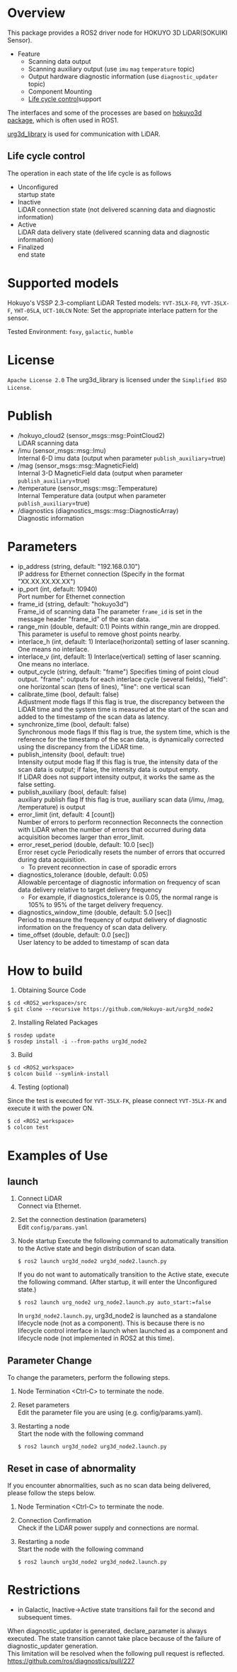 # Overview
This package provides a ROS2 driver node for HOKUYO 3D LiDAR(SOKUIKI Sensor).

- Feature
  - Scanning data output
  - Scanning auxiliary output (use `imu` `mag` `temperature` topic)
  - Output hardware diagnostic information (use `diagnostic_updater` topic)
  - Component Mounting
  - [Life cycle control](http://design.ros2.org/articles/node_lifecycle.html)support

The interfaces and some of the processes are based on [hokuyo3d package](https://github.com/at-wat/hokuyo3d), which is often used in ROS1.

[urg3d_library](https://github.com/UrgNetwork/urg3d_library) is used for communication with LiDAR.

## Life cycle control
The operation in each state of the life cycle is as follows
- Unconfigured  
  startup state
- Inactive  
  LiDAR connection state (not delivered scanning data and diagnostic information)
- Active  
  LiDAR data delivery state (delivered scanning data and diagnostic information)
- Finalized  
  end state

# Supported models
Hokuyo's VSSP 2.3-compliant LiDAR
Tested models: `YVT-35LX-F0`, `YVT-35LX-F`, `YHT-05LA`, `UCT-10LCN`
Note: Set the appropriate interlace pattern for the sensor.

Tested Environment: `foxy`, `galactic`, `humble`
# License
`Apache License 2.0`
The urg3d_library is licensed under the `Simplified BSD License`.

# Publish
- /hokuyo_cloud2 (sensor_msgs::msg::PointCloud2)  
  LiDAR scanning data
- /imu (sensor_msgs::msg::Imu)  
  Internal 6-D imu data (output when parameter `publish_auxiliary`=true)
- /mag (sensor_msgs::msg::MagneticField)  
  Internal 3-D MagneticField data (output when parameter `publish_auxiliary`=true)
- /temperature (sensor_msgs::msg::Temperature)  
  Internal Temperature data (output when parameter `publish_auxiliary`=true)
- /diagnostics (diagnostics_msgs::msg::DiagnosticArray)  
  Diagnostic information

# Parameters
- ip_address (string, default: "192.168.0.10")  
  IP address for Ethernet connection (Specify in the format "XX.XX.XX.XX.XX") 
- ip_port (int, default: 10940)  
  Port number for Ethernet connection
- frame_id (string, default: "hokuyo3d")  
  Frame_id of scanning data
  The parameter `frame_id` is set in the message header "frame_id" of the scan data.
- range_min (double, default: 0.1)
  Points within range_min are dropped. This parameter is useful to remove ghost points nearby.
- interlace_h (int, default: 1)
  Interlace(horizontal) setting of laser scanning. One means no interlace.
- interlace_v (int, default: 1)
  Interlace(vertical) setting of laser scanning. One means no interlace.
- output_cycle (string, default: "frame")
  Specifies timing of point cloud output. "frame": outputs for each interlace cycle (several fields), "field": one horizontal scan (tens of lines), "line": one vertical scan
- calibrate_time (bool, default: false)  
  Adjustment mode flags
  If this flag is true, the discrepancy between the LiDAR time and the system time is measured at the start of the scan and added to the timestamp of the scan data as latency.
- synchronize_time (bool, default: false)  
  Synchronous mode flags
  If this flag is true, the system time, which is the reference for the timestamp of the scan data, is dynamically corrected using the discrepancy from the LiDAR time.
- publish_intensity (bool, default: true)  
  Intensity output mode flag
  If this flag is true, the intensity data of the scan data is output; if false, the intensity data is output empty.  
  If LiDAR does not support intensity output, it works the same as the false setting.
- publish_auxiliary (bool, default: false)  
  auxiliary publish flag
  If this flag is true, auxiliary scan data (/imu, /mag, /temperature) is output 
- error_limit (int, default: 4 [count])  
  Number of errors to perform reconnection
  Reconnects the connection with LiDAR when the number of errors that occurred during data acquisition becomes larger than error_limit.    
- error_reset_period (double, default: 10.0 [sec])  
  Error reset cycle 
  Periodically resets the number of errors that occurred during data acquisition.  
  * To prevent reconnection in case of sporadic errors
- diagnostics_tolerance (double, default: 0.05)  
  Allowable percentage of diagnostic information on frequency of scan data delivery relative to target delivery frequency  
  * For example, if diagnostics_tolerance is 0.05, the normal range is 105% to 95% of the target delivery frequency.
- diagnostics_window_time (double, default: 5.0 [sec])  
  Period to measure the frequency of output delivery of diagnostic information on the frequency of scan data delivery.
- time_offset (double, default: 0.0 [sec])  
  User latency to be added to timestamp of scan data

# How to build

1. Obtaining Source Code

```
$ cd <ROS2_workspace>/src
$ git clone --recursive https://github.com/Hokuyo-aut/urg3d_node2
```

2. Installing Related Packages

```
$ rosdep update
$ rosdep install -i --from-paths urg3d_node2
```

3. Build

```
$ cd <ROS2_workspace>
$ colcon build --symlink-install
```

4. Testing (optional)

Since the test is executed for `YVT-35LX-FK`, please connect `YVT-35LX-FK` and execute it with the power ON.

```
$ cd <ROS2_workspace>
$ colcon test
```

# Examples of Use

## launch

1. Connect LiDAR  
   Connect via Ethernet. 
1. Set the connection destination (parameters)   
   Edit `config/params.yaml`    
1. Node startup
   Execute the following command to automatically transition to the Active state and begin distribution of scan data.

   ```
   $ ros2 launch urg3d_node2 urg3d_node2.launch.py
   ```

   If you do not want to automatically transition to the Active state, execute the following command. (After startup, it will enter the Unconfigured state.)

   ```
   $ ros2 launch urg_node2 urg_node2.launch.py auto_start:=false
   ```

   In `urg3d_node2.launch.py`, urg3d_node2 is launched as a standalone lifecycle node (not as a component). This is because there is no lifecycle control interface in launch when launched as a component and lifecycle node (not implemented in ROS2 at this time).

## Parameter Change

To change the parameters, perform the following steps.

1. Node Termination
   \<Ctrl-C\> to terminate the node.
1. Reset parameters  
   Edit the parameter file you are using (e.g. config/params.yaml).
1. Restarting a node  
   Start the node with the following command

   ```
   $ ros2 launch urg3d_node2 urg3d_node2.launch.py
   ```

## Reset in case of abnormality

If you encounter abnormalities, such as no scan data being delivered, please follow the steps below.

1. Node Termination
   \<Ctrl-C\> to terminate the node.
1. Connection Confirmation  
   Check if the LiDAR power supply and connections are normal.
1. Restarting a node  
   Start the node with the following command

   ```
   $ ros2 launch urg3d_node2 urg3d_node2.launch.py
   ```

# Restrictions

- in Galactic, Inactive->Active state transitions fail for the second and subsequent times.

When diagnostic_updater is generated, declare_parameter is always executed. The state transition cannot take place because of the failure of diagnostic_updater generation.  
This limitation will be resolved when the following pull request is reflected. 
  https://github.com/ros/diagnostics/pull/227

